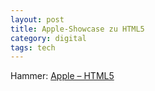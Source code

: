 ```yaml
---
layout: post
title: Apple-Showcase zu HTML5
category: digital
tags: tech
---
```


Hammer: [Apple – HTML5](http://bit.ly/9W8YHW)